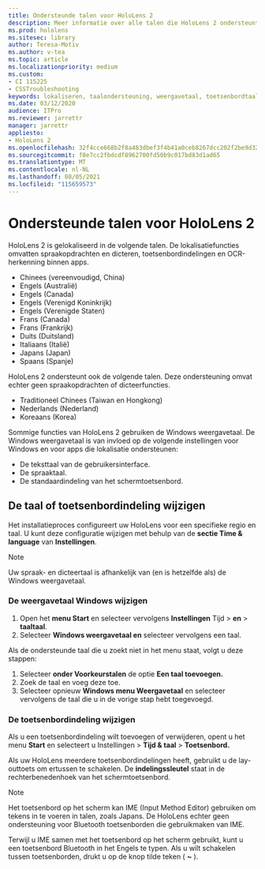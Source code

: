 ```yaml
---
title: Ondersteunde talen voor HoloLens 2
description: Meer informatie over alle talen die HoloLens 2 ondersteunt, het wijzigen van toetsenbordindelingen en het bijwerken Windows weergavetaal.
ms.prod: hololens
ms.sitesec: library
author: Teresa-Motiv
ms.author: v-tea
ms.topic: article
ms.localizationpriority: medium
ms.custom:
- CI 115225
- CSSTroubleshooting
keywords: lokaliseren, taalondersteuning, weergavetaal, toetsenbordtaal, IME, toetsenbordindeling
ms.date: 03/12/2020
audience: ITPro
ms.reviewer: jarrettr
manager: jarrettr
appliesto:
- HoloLens 2
ms.openlocfilehash: 32f4cce668b2f8a483dbef3f4b41a0ceb8267dcc202f2be9d32ecec4061d0c21
ms.sourcegitcommit: f8e7cc2fbdcdf8962700fd50b9c017bd83d1ad65
ms.translationtype: MT
ms.contentlocale: nl-NL
ms.lasthandoff: 08/05/2021
ms.locfileid: "115659573"
---
```

# <a name="supported-languages-for-hololens-2"></a>Ondersteunde talen voor HoloLens 2

HoloLens 2 is gelokaliseerd in de volgende talen. De lokalisatiefuncties omvatten spraakopdrachten en dicteren, toetsenbordindelingen en OCR-herkenning binnen apps.

- Chinees (vereenvoudigd, China)
- Engels (Australië)
- Engels (Canada)
- Engels (Verenigd Koninkrijk)
- Engels (Verenigde Staten)
- Frans (Canada)
- Frans (Frankrijk)
- Duits (Duitsland)
- Italiaans (Italië)
- Japans (Japan)
- Spaans (Spanje)

HoloLens 2 ondersteunt ook de volgende talen. Deze ondersteuning omvat echter geen spraakopdrachten of dicteerfuncties.

- Traditioneel Chinees (Taiwan en Hongkong)
- Nederlands (Nederland)
- Koreaans (Korea)

Sommige functies van HoloLens 2 gebruiken de Windows weergavetaal. De Windows weergavetaal is van invloed op de volgende instellingen voor Windows en voor apps die lokalisatie ondersteunen:

- De teksttaal van de gebruikersinterface.
- De spraaktaal.
- De standaardindeling van het schermtoetsenbord.

## <a name="change-the-language-or-keyboard-layout"></a>De taal of toetsenbordindeling wijzigen

Het installatieproces configureert uw HoloLens voor een specifieke regio en taal. U kunt deze configuratie wijzigen met behulp van de **sectie Time & language** van **Instellingen**.

> [!NOTE]  
> Uw spraak- en dicteertaal is afhankelijk van (en is hetzelfde als) de Windows weergavetaal.

### <a name="to-change-the-windows-display-language"></a>De weergavetaal Windows wijzigen

1. Open het **menu Start** en selecteer vervolgens **Instellingen** Tijd  >  **en**  >  **taaltaal**.
2. Selecteer **Windows weergavetaal en** selecteer vervolgens een taal.  

Als de ondersteunde taal die u zoekt niet in het menu staat, volgt u deze stappen:  

1. Selecteer **onder Voorkeurstalen** de optie **Een taal toevoegen.**
2. Zoek de taal en voeg deze toe.
3. Selecteer opnieuw **Windows menu Weergavetaal** en selecteer vervolgens de taal die u in de vorige stap hebt toegevoegd.

### <a name="to-change-the-keyboard-layout"></a>De toetsenbordindeling wijzigen

Als u een toetsenbordindeling wilt toevoegen of verwijderen, opent u het menu **Start** en selecteert u Instellingen   >  **Tijd & taal**  >  **Toetsenbord.**

Als uw HoloLens meerdere toetsenbordindelingen heeft,  gebruikt u de lay-outtoets om ertussen te schakelen. De **indelingssleutel** staat in de rechterbenedenhoek van het schermtoetsenbord.

> [!NOTE]  
> Het toetsenbord op het scherm kan IME (Input Method Editor) gebruiken om tekens in te voeren in talen, zoals Japans. De HoloLens echter geen ondersteuning voor Bluetooth toetsenborden die gebruikmaken van IME.
>  
> Terwijl u IME samen met het toetsenbord op het scherm gebruikt, kunt u een toetsenbord Bluetooth in het Engels te typen. Als u wilt schakelen tussen toetsenborden, drukt u op de knop tilde teken ( **~** ).
